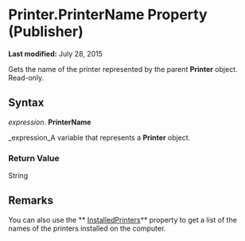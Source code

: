 
# Printer.PrinterName Property (Publisher)

 **Last modified:** July 28, 2015

Gets the name of the printer represented by the parent  **Printer** object. Read-only.

## Syntax

 _expression_. **PrinterName**

 _expression_A variable that represents a  **Printer** object.


### Return Value

String


## Remarks

You can also use the  ** [InstalledPrinters](8cf9b194-70bc-7963-6a08-d08401d4b6f3.md)** property to get a list of the names of the printers installed on the computer.


